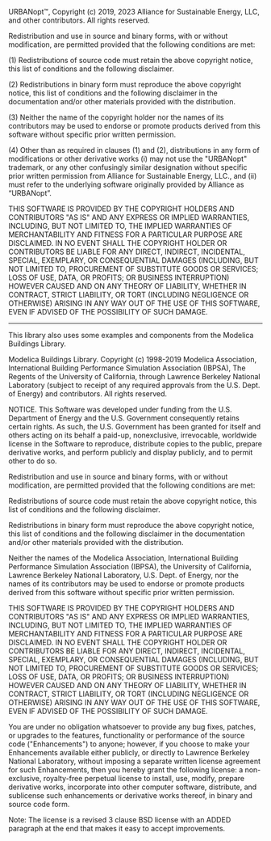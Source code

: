 URBANopt™, Copyright (c) 2019, 2023 Alliance for Sustainable Energy, LLC, and other contributors.
All rights reserved.

Redistribution and use in source and binary forms, with or without modification, are permitted
provided that the following conditions are met:

(1) Redistributions of source code must retain the above copyright notice, this list of conditions
and the following disclaimer.

(2) Redistributions in binary form must reproduce the above copyright notice, this list of conditions
and the following disclaimer in the documentation and/or other materials provided with the
distribution.

(3) Neither the name of the copyright holder nor the names of its contributors may be used to endorse
or promote products derived from this software without specific prior written permission.

(4) Other than as required in clauses (1) and (2), distributions in any form of modifications or
other derivative works (i) may not use the "URBANopt" trademark, or any other confusingly
similar designation without specific prior written permission from Alliance for Sustainable
Energy, LLC., and (ii) must refer to the underlying software originally provided by
Alliance as “URBANopt”.

THIS SOFTWARE IS PROVIDED BY THE COPYRIGHT HOLDERS AND CONTRIBUTORS "AS IS" AND ANY EXPRESS OR
IMPLIED WARRANTIES, INCLUDING, BUT NOT LIMITED TO, THE IMPLIED WARRANTIES OF MERCHANTABILITY AND
FITNESS FOR A PARTICULAR PURPOSE ARE DISCLAIMED. IN NO EVENT SHALL THE COPYRIGHT HOLDER OR
CONTRIBUTORS BE LIABLE FOR ANY DIRECT, INDIRECT, INCIDENTAL, SPECIAL, EXEMPLARY, OR CONSEQUENTIAL
DAMAGES (INCLUDING, BUT NOT LIMITED TO, PROCUREMENT OF SUBSTITUTE GOODS OR SERVICES; LOSS OF USE,
DATA, OR PROFITS; OR BUSINESS INTERRUPTION) HOWEVER CAUSED AND ON ANY THEORY OF LIABILITY, WHETHER
IN CONTRACT, STRICT LIABILITY, OR TORT (INCLUDING NEGLIGENCE OR OTHERWISE) ARISING IN ANY WAY OUT
OF THE USE OF THIS SOFTWARE, EVEN IF ADVISED OF THE POSSIBILITY OF SUCH DAMAGE.

---
This library also uses some examples and components from the Modelica Buildings Library.

Modelica Buildings Library. Copyright (c) 1998-2019
Modelica Association,
International Building Performance Simulation Association (IBPSA),
The Regents of the University of California, through Lawrence Berkeley National Laboratory
(subject to receipt of any required approvals from the U.S. Dept. of Energy) and
contributors.
All rights reserved.

NOTICE.  This Software was developed under funding from the U.S. Department of Energy and
the U.S. Government consequently retains certain rights.
As such, the U.S. Government has been granted for itself and others acting on its behalf
a paid-up, nonexclusive, irrevocable, worldwide license in the Software
to reproduce, distribute copies to the public, prepare derivative works, and
perform publicly and display publicly, and to permit other to do so.

Redistribution and use in source and binary forms, with or without modification,
are permitted provided that the following conditions are met:

Redistributions of source code must retain the above copyright notice,
this list of conditions and the following disclaimer.

Redistributions in binary form must reproduce the above copyright notice,
this list of conditions and the following disclaimer
in the documentation and/or other materials provided with the distribution.

Neither the names of the Modelica Association,
International Building Performance Simulation Association (IBPSA),
the University of California,
Lawrence Berkeley National Laboratory,
U.S. Dept. of Energy,
nor the names of its contributors
may be used to endorse or promote products derived from this software
without specific prior written permission.

THIS SOFTWARE IS PROVIDED BY THE COPYRIGHT HOLDERS AND CONTRIBUTORS "AS IS" AND
ANY EXPRESS OR IMPLIED WARRANTIES, INCLUDING, BUT NOT LIMITED TO,
THE IMPLIED WARRANTIES OF MERCHANTABILITY AND FITNESS FOR A PARTICULAR PURPOSE ARE DISCLAIMED.
IN NO EVENT SHALL THE COPYRIGHT HOLDER OR CONTRIBUTORS
BE LIABLE FOR ANY DIRECT, INDIRECT, INCIDENTAL, SPECIAL, EXEMPLARY, OR CONSEQUENTIAL DAMAGES
(INCLUDING, BUT NOT LIMITED TO, PROCUREMENT OF SUBSTITUTE GOODS OR SERVICES;
LOSS OF USE, DATA, OR PROFITS; OR BUSINESS INTERRUPTION)
HOWEVER CAUSED AND ON ANY THEORY OF LIABILITY, WHETHER IN CONTRACT,
STRICT LIABILITY, OR TORT (INCLUDING NEGLIGENCE OR OTHERWISE) ARISING
IN ANY WAY OUT OF THE USE OF THIS SOFTWARE, EVEN IF ADVISED OF THE POSSIBILITY OF SUCH DAMAGE.

You are under no obligation whatsoever to provide any bug fixes, patches,
or upgrades to the features, functionality or performance of the source code
("Enhancements") to anyone; however, if you choose to make your Enhancements
available either publicly, or directly to Lawrence Berkeley National
Laboratory, without imposing a separate written license agreement for such
Enhancements, then you hereby grant the following license: a non-exclusive,
royalty-free perpetual license to install, use, modify, prepare derivative
works, incorporate into other computer software, distribute, and sublicense
such enhancements or derivative works thereof, in binary and source code form.

Note: The license is a revised 3 clause BSD license with an ADDED paragraph
at the end that makes it easy to accept improvements.
